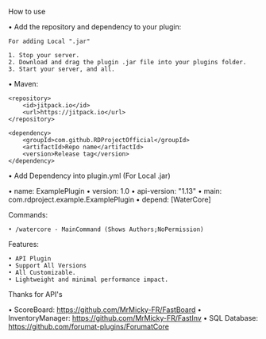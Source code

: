 How to use

   • Add the repository and dependency to your plugin:

    For adding Local ".jar" 

   	1. Stop your server.
   	2. Download and drag the plugin .jar file into your plugins folder.
   	3. Start your server, and all.

  • Maven:

    <repository>
        <id>jitpack.io</id>
        <url>https://jitpack.io</url>
    </repository>

   	<dependency>
       	<groupId>com.github.RDProjectOfficial</groupId>
       	<artifactId>Repo name</artifactId>
       	<version>Release tag</version>
   	</dependency>

  • Add Dependency into plugin.yml (For Local .jar)
   	
  • name: ExamplePlugin
  • version: 1.0
  • api-version: "1.13"
  • main: com.rdproject.example.ExamplePlugin
  • depend: [WaterCore]

Commands:

    • /watercore - MainCommand (Shows Authors;NoPermission)
						
Features:

	• API Plugin
	• Support All Versions
	• All Customizable.
	• Lightweight and minimal performance impact.

Thanks for API's

  • ScoreBoard: https://github.com/MrMicky-FR/FastBoard
  • InventoryManager: https://github.com/MrMicky-FR/FastInv
  • SQL Database: https://github.com/forumat-plugins/ForumatCore


